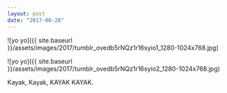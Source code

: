 ```yaml
---
layout: post
date: "2017-08-28"
---
```


![yo yo]({{ site.baseurl }}/assets/images/2017/tumblr_ovedb5rNQz1r16syio1_1280-1024x768.jpg)

![yo yo]({{ site.baseurl }}/assets/images/2017/tumblr_ovedb5rNQz1r16syio2_1280-1024x768.jpg)

Kayak, Kayak, KAYAK KAYAK.
